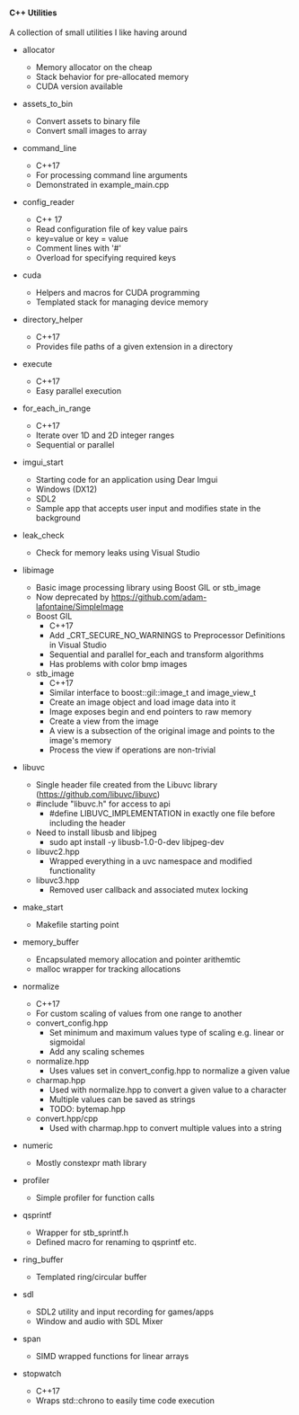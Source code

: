 #### C++ Utilities
A collection of small utilities I like having around

* allocator
    * Memory allocator on the cheap
    * Stack behavior for pre-allocated memory
    * CUDA version available

* assets_to_bin
    * Convert assets to binary file
    * Convert small images to array

* command_line
    * C++17
    * For processing command line arguments
    * Demonstrated in example_main.cpp    

* config_reader
    * C++ 17
    * Read configuration file of key value pairs
    * key=value or key = value
    * Comment lines with '#'
    * Overload for specifying required keys

* cuda
    * Helpers and macros for CUDA programming
    * Templated stack for managing device memory

* directory_helper
    * C++17
    * Provides file paths of a given extension in a directory

* execute
    * C++17
    * Easy parallel execution

* for_each_in_range
    * C++17
    * Iterate over 1D and 2D integer ranges
    * Sequential or parallel

* imgui_start
    * Starting code for an application using Dear Imgui
    * Windows (DX12)
    * SDL2
    * Sample app that accepts user input and modifies state in the background

* leak_check
    * Check for memory leaks using Visual Studio

* libimage
    * Basic image processing library using Boost GIL or stb_image
    * Now deprecated by https://github.com/adam-lafontaine/SimpleImage
    * Boost GIL
        * C++17
        * Add _CRT_SECURE_NO_WARNINGS to Preprocessor Definitions in Visual Studio
        * Sequential and parallel for_each and transform algorithms
        * Has problems with color bmp images
    * stb_image        
        * C++17
        * Similar interface to boost::gil::image_t and image_view_t
        * Create an image object and load image data into it
        * Image exposes begin and end pointers to raw memory
        * Create a view from the image
        * A view is a subsection of the original image and points to the image's memory
        * Process the view if operations are non-trivial

* libuvc
    * Single header file created from the Libuvc library (https://github.com/libuvc/libuvc)
    * #include "libuvc.h" for access to api
        * #define LIBUVC_IMPLEMENTATION in exactly one file before including the header
    * Need to install libusb and libjpeg
        * sudo apt install -y libusb-1.0-0-dev libjpeg-dev
    * libuvc2.hpp
        * Wrapped everything in a uvc namespace and modified functionality
    * libuvc3.hpp
        * Removed user callback and associated mutex locking
        
* make_start
    * Makefile starting point

* memory_buffer
    * Encapsulated memory allocation and pointer arithemtic
    * malloc wrapper for tracking allocations

* normalize
    * C++17
    * For custom scaling of values from one range to another
    * convert_config.hpp
        * Set minimum and maximum values type of scaling e.g. linear or sigmoidal
        * Add any scaling schemes
    * normalize.hpp
        * Uses values set in convert_config.hpp to normalize a given value
    * charmap.hpp
        * Used with normalize.hpp to convert a given value to a character
        * Multiple values can be saved as strings
        * TODO: bytemap.hpp
    * convert.hpp/cpp
        * Used with charmap.hpp to convert multiple values into a string

* numeric
    * Mostly constexpr math library

* profiler
    * Simple profiler for function calls

* qsprintf
    * Wrapper for stb_sprintf.h
    * Defined macro for renaming to qsprintf etc.

* ring_buffer
    * Templated ring/circular buffer

* sdl
    * SDL2 utility and input recording for games/apps
    * Window and audio with SDL Mixer

* span
    * SIMD wrapped functions for linear arrays

* stopwatch
    * C++17
    * Wraps std::chrono to easily time code execution